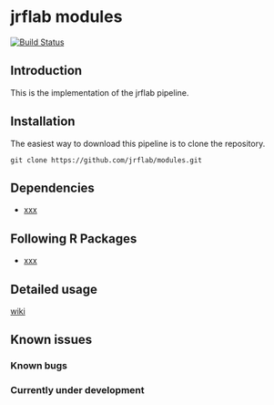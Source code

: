 # jrflab modules
[![Build Status](https://travis-ci.org/cBioPortal/cbioportal.svg?branch=master)](https://travis-ci.org/jrflab/modules)

## Introduction
This is the implementation of the jrflab pipeline.

## Installation
The easiest way to download this pipeline is to clone the repository.

```
git clone https://github.com/jrflab/modules.git
```

## Dependencies
- [xxx](https://)

## Following R Packages
- [xxx](https://)



## Detailed usage
[wiki](https://github.com/jrflab/modules/wiki)

## Known issues

### Known bugs

### Currently under development
